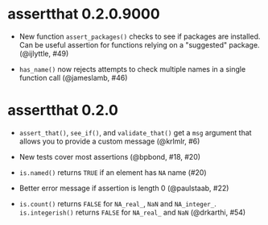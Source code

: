 # assertthat 0.2.0.9000

* New function `assert_packages()` checks to see if packages are installed. Can be useful assertion for functions relying on a "suggested" package. (@ijlyttle, #49)
 
* `has_name()` now rejects attempts to check multiple names in a single function call (@jameslamb, #46)

# assertthat 0.2.0

* `assert_that()`, `see_if()`, and `validate_that()` get a `msg` argument 
  that allows you to provide a custom message (@krlmlr, #6)
  
* New tests cover most assertions (@bpbond, #18, #20)

* `is.named()` returns `TRUE` if an element has `NA` name (#20)

* Better error message if assertion is length 0 (@paulstaab, #22)

* `is.count()` returns `FALSE` for `NA_real_`, `NaN` and `NA_integer_`. `is.integerish()` returns `FALSE` for `NA_real_` and `NaN` (@drkarthi, #54)
